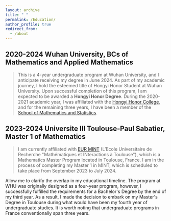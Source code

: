 ```yaml
---
layout: archive
title: " "
permalink: /Education/
author_profile: true
redirect_from:
  - /about
---
```


2020-2024 Wuhan University, BCs of Mathematics and Applied Mathematics
-----

>This is a 4-year undergraduate program at Wuhan University, and I anticipate receiving my degree in June 2024. As part of my academic journey, I hold the esteemed title of Hongyi Honor Student at Wuhan University. Upon successful completion of this program, I am expected to be awarded a **Hongyi Honor Degree**. During the 2020-2021 academic year, I was affiliated with the [Hongyi Honor College](https://hyxt.whu.edu.cn/), and for the remaining three years, I have been a member of the [School of Mathematics and Statistics](https://maths.whu.edu.cn/Englishversion/index.htm).

2023-2024 Universite III Toulouse-Paul Sabatier, Master 1 of Mathematics 
-----
>I am currently affiliated with [EUR MINT](https://mint.math.univ-toulouse.fr/fr/) (L’Ecole Universitaire de Recherche "Mathématiques et INteractions à Toulouse"), which is a Mathematics Master Program located in Toulouse, France. I am in the process of completing my Master 1 in MINT, which is scheduled to take place from September 2023 to July 2024.

Allow me to clarify the overlap in my educational timeline. The program at WHU was originally designed as a four-year program, however, I successfully fulfilled the requirements for a Bachelor's Degree by the end of my third year. As a result, I made the decision to embark on my Master's Degree in Toulouse during what would have been my fourth year of undergraduate studies. It is worth noting that undergraduate programs in France conventionally span three years.
